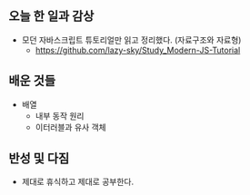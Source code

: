 ## 오늘 한 일과 감상
- 모던 자바스크립트 튜토리얼만 읽고 정리했다. (자료구조와 자료형)
  - https://github.com/lazy-sky/Study_Modern-JS-Tutorial

## 배운 것들
- 배열
  - 내부 동작 원리
  - 이터러블과 유사 객체

## 반성 및 다짐

- 제대로 휴식하고 제대로 공부한다.
